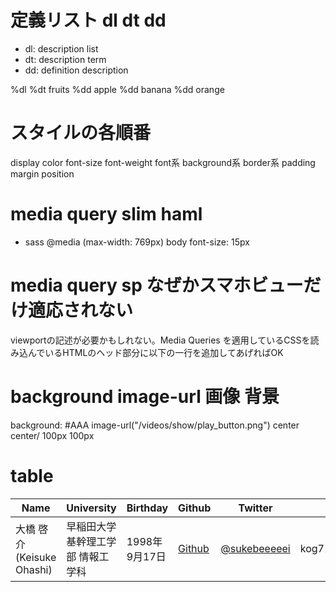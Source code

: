 # 定義リスト dl dt dd
- dl: description list
- dt: description term
- dd: definition description

%dl
  %dt fruits
  %dd apple
  %dd banana
  %dd orange

# スタイルの各順番
display
color
font-size
font-weight
font系
background系
border系
padding
margin
position

# media query slim haml
- sass
@media (max-width: 769px)
  body
    font-size: 15px

# media query sp なぜかスマホビューだけ適応されない
viewportの記述が必要かもしれない。Media Queries を適用しているCSSを読み込んでいるHTMLのヘッド部分に以下の一行を追加してあげればOK
<meta name="viewport" content="width=device-width, initial-scale=1.0, maximum-scale=1.0, minimum-scale=1.0">

# background image-url 画像 背景
background: #AAA image-url("/videos/show/play_button.png") center center/ 100px 100px

# table
<table>
      <thead>
        <tr>
          <th>Name</th>
          <th>University</th>
          <th>Birthday</th>
          <th>Github</th>
          <th>Twitter</th>
          <th>Mail</th>
        </tr>
      </thead>
      <tbody>
        <tr>
          <td>大橋 啓介(Keisuke Ohashi)</td>
          <td>早稲田大学 基幹理工学部 情報工学科</td>
          <td>1998年9月17日</td>
          <td>
            <a href="https://github.com/keisukee">Github</a>
          </td>
          <td>
            <a href="https://twitter.com/sukebeeeeei">@sukebeeeeei</a>
          </td>
          <td>kog71903[at]gmail.com</td>
        </tr>
      </tbody>
    </table>
